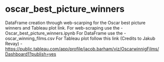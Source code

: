 # oscar_best_picture_winners
DataFrame creation through web-scarping for the Oscar best picture winners and Tableau plot link.
For web-scraping use the - Oscar_best_picture_winners.ipynb 
For DataFrame use the - oscar_winning_films.csv
For Tableau plot follow this link (Credits to Jakub Revay) - https://public.tableau.com/app/profile/jacob.barham/viz/OscarwinnigFilms/Dashboard1?publish=yes
